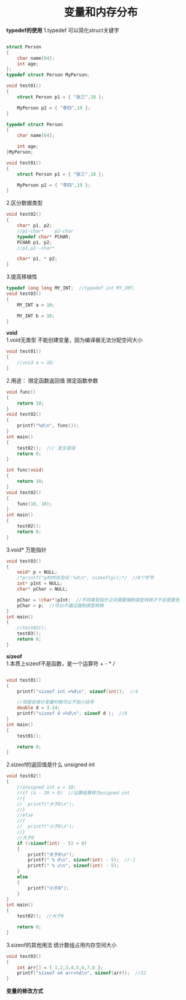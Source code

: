 # <center>变量和内存分布</center>  
**typedef的使用** 
1.typedef 可以简化struct关键字   
```c 

struct Person
{
	char name[64];
	int age;
};
typedef struct Person MyPerson;

void test01()
{
	struct Person p1 = { "张三",18 };

	MyPerson p2 = { "李四",19 };
}
```
```c 
typedef struct Person
{
	char name[64];

	int age;
}MyPerson;

void test01()
{
	struct Person p1 = { "张三",18 };

	MyPerson p2 = { "李四",19 };
}
```  
2.区分数据类型
```c
void test02()
{
	char* p1, p2;
	//p1-char*    p2-char
	typedef char* PCHAR;
	PCHAR p1, p2;
	//p1,p2--char*

	char* p1, * p2;
}
```   
3.提高移植性
```c
typedef long long MY_INT;  //typedef int MY_INT;
void test03()
{
	MY_INT a = 10;

	MY_INT b = 10;
}
```   


**void**  
1.void无类型  不能创建变量，因为编译器无法分配空间大小
```c
void test01()
{
	//void a = 10;
}
```  
2.用途： 限定函数返回值  限定函数参数
```c
void func()
{
	return 10;
}
void test02()
{
	printf("%d\n", func());
}
int main()
{
	test02();  /// 发生错误
	return 0;
}
```  
```c
int func(void)
{
	return 10;
}
void test02()
{
	func(10, 10);
}
int main()
{
	test02();  
	return 0;
}
```  
3.void* 万能指针
```c
void test03()
{
	void* p = NULL;
	/*printf("p的内存空间：%d\n", sizeof(p));*/  //8个字节
	int* pInt = NULL;
	char* pChar = NULL;

	pChar = (char*)pInt;  //不同类型指针之间需要强制类型转换才不会报警告
	pChar = p;  //可以不通过强制类型转换
}
int main()
{
	//test02();
	test03();
	return 0;
}
```  

**sizeof**  
1.本质上sizeof不是函数，是一个运算符 + - * /  
```c

void test01()
{
	printf("sizeof int =%d\n", sizeof(int));  //4

	//但是在统计变量时候可以不加小括号
	double d = 3.14;
	printf("sizeof d =%d\n", sizeof d );  //8
}
int main()
{
	test01();

	return 0;
}
```  
2.sizeof的返回值是什么
unsigned int 
```c 
void test02()
{
	//unsigned int a = 10;
	//if (a - 20 > 0)  //运算结果转为usigned int
	//{
	//	printf("大于0\n");
	//}
	//else
	//{
	//	printf("小于0\n");
	//}
	//大于0
	if ((sizeof(int) - 5) > 0)
	{
		printf("大于0\n");
		printf(" % d\n", sizeof(int) - 5);  //-1
		printf(" % u\n", sizeof(int) - 5);
	}
	else
	{
		printf("小于0");
	}
}
int main()
{
	test02();  //大于0

	return 0;
}
```  
3.sizeof的其他用法
统计数组占用内存空间大小
```c
void test03()
{
	int arr[] = { 1,2,3,4,5,6,7,8 };
	printf("sizeof od arr=%d\n", sizeof(arr));  //32
}
```  

**变量的修改方式**  





